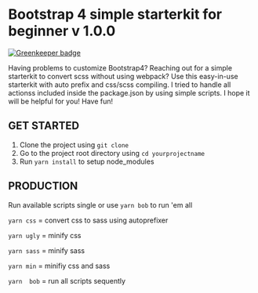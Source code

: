 # Bootstrap 4 simple starterkit for beginner v 1.0.0

[![Greenkeeper badge](https://badges.greenkeeper.io/APEMENdelights-PRVLUTION/bootstrap-4-simple-starterkit-for-beginner.svg)](https://greenkeeper.io/)

Having problems to customize Bootstrap4? Reaching out for a simple starterkit to convert scss without using webpack? 
Use this easy-in-use starterkit with auto prefix and css/scss compiling. I tried to handle all actionss included inside
the package.json by using simple scripts. I hope it will be helpful for you! Have fun!  

## GET STARTED
1. Clone the project using `git clone`
2. Go to the project root directory using `cd yourprojectname`
3. Run `yarn install` to setup node_modules

## PRODUCTION

Run available scripts single or use `yarn bob` to run 'em all

   `yarn css`       = convert css to sass using autoprefixer

   `yarn ugly`      = minify css
   
   `yarn sass`      = minify sass

   `yarn min`       = minifiy css and sass 

   `yarn  bob`      = run all scripts sequently